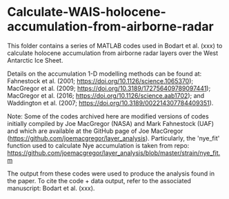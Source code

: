 # Calculate-WAIS-holocene-accumulation-from-airborne-radar

This folder contains a series of MATLAB codes used in Bodart et al. (xxx) to calculate holocene accumulation from airborne radar layers over the West Antarctic Ice Sheet.

Details on the accumulation 1-D modelling methods can be found at: Fahnestock et al. (2001; https://doi.org/10.1126/science.1065370); MacGregor et al. (2009; https://doi.org/10.3189/172756409789097441); MacGregor et al. (2016; https://doi.org/10.1126/science.aab1702); and Waddington et al. (2007; https://doi.org/10.3189/002214307784409351).

Note: Some of the codes archived here are modified versions of codes initially compiled by Joe MacGregor (NASA) and Mark Fahnestock (UAF) and which are available at the GitHub page of Joe MacGregor (https://github.com/joemacgregor/layer_analysis). Particularly, the 'nye_fit' function used to calculate Nye accumulation is taken from repo: https://github.com/joemacgregor/layer_analysis/blob/master/strain/nye_fit.m

The output from these codes were used to produce the analysis found in the paper. To cite the code + data output, refer to the associated manuscript: Bodart et al. (xxx).

